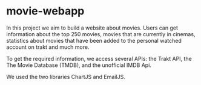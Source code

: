 # movie-webapp

In this project we aim to build a website about movies. Users can get information about the top 250 movies, movies that are currently in cinemas, statistics about movies that have been added to the personal watched account on trakt and much more. 

To get the required information, we access several APIs: the Trakt API, the The Movie Database (TMDB), and the unofficial IMDB Api.

We used the two libraries ChartJS and EmailJS.
